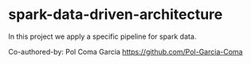 # spark-data-driven-architecture

In this project we apply a specific pipeline for spark data.


Co-authored-by: Pol Coma Garcia <https://github.com/Pol-Garcia-Coma>
